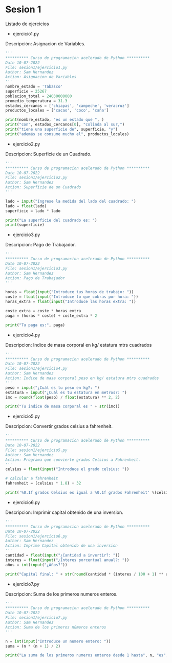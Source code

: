 # Sesion 1

Listado de ejercicios

* ejercicio1.py

Descripción: Asignacion de Variables.

``` python
'''
********** Curso de programacion acelerado de Python **********
Date 10-07-2022
File: sesion1/ejercicio1.py
Author: Sam Hernandez
Action: Asignacion de Variables
'''
nombre_estado = 'Tabasco'
superficie = 25267
poblacion_total = 24030000000
promedio_temperatura = 31.3
estados_cercanos = ['chiapas', 'campeche', 'veracruz']
productos_locales = ['cacao', 'coco', 'caña']

print(nombre_estado, "es un estado que ", )
print("con", estados_cercanos[0], "colinda al sur,")
print("tiene una superficie de", superficie, "y")
print("además se consume mucho el", productos_locales)
```

* ejercicio2.py

Descripcion: Superficie de un Cuadrado.

``` python
'''
********** Curso de programacion acelerado de Python **********
Date 10-07-2022
File: sesion1/ejercicio2.py
Author: Sam Hernandez
Action: Superficie de un Cuadrado
'''

lado = input("Ingrese la medida del lado del cuadrado: ")
lado = float(lado)
superficie = lado * lado

print("La superficie del cuadrado es: ")
print(superficie)

```

* ejercicio3.py

Descripcion: Pago de Trabajador.

``` python
'''
********** Curso de programacion acelerado de Python **********
Date 10-07-2022
File: sesion1/ejercicio3.py
Author: Sam Hernandez
Action: Pago de Trabajador
'''

horas = float(input("Introduce tus horas de trabajo: "))
coste = float(input("Introduce lo que cobras por hora: "))
horas_extra = float(input("Introduce las horas extra: "))

coste_extra = coste * horas_extra
paga = (horas * coste) + coste_extra * 2

print("Tu paga es:", paga)
```

* ejercicio4.py

Descripcion: Indice de masa corporal en kg/ estatura mtrs cuadrados

``` python
'''
********** Curso de programacion acelerado de Python **********
Date 10-07-2022
File: sesion1/ejercicio4.py
Author: Sam Hernandez
Action: Indice de masa corporal peso en kg/ estatura mtrs cuadrados
'''
peso = input("¿Cuál es tu peso en kg?: ")
estatura = input("¿Cuál es tu estatura en metros?: ")
imc = round(float(peso) / float(estatura) ** 2, 2)

print("Tu indice de masa corporal es " + str(imc))
```

* ejercicio5.py

Descripcion: Convertir grados celsius a fahrenheit.

``` python
'''
********** Curso de programacion acelerado de Python **********
Date 10-07-2022
File: sesion1/ejercicio5.py
Author: Sam Hernandez
Action: Programa que convierte grados Celsius a Fahrenheit.
'''
celsius = float(input("Introduce el grado celsius: "))

# calcular a fahrenheit
fahrenheit = (celsius * 1.8) + 32

print('%0.1f grados Celsius es igual a %0.1f grados Fahrenheit' %(celsius, fahrenheit))
```

* ejercicio6.py

Descripcion: Imprimir capital obtenido de una inversion.

``` python
'''
********** Curso de programacion acelerado de Python **********
Date 10-07-2022
File: sesion1/ejercicio6.py
Author: Sam Hernandez
Action: Imprime Capital obtenido de una inversion
'''
cantidad = float(input("¿Cantidad a invertir?: "))
interes = float(input("¿Interes porcentual anual?: "))
años = int(input("¿Años?"))

print("Capital final: " + str(round(cantidad * (interes / 100 + 1) ** años, 2)))
```


* ejercicio7.py

Descripcion: Suma de los primeros numeros enteros.

``` python
'''
********** Curso de programacion acelerado de Python **********
Date 10-07-2022
File: sesion1/ejercicio7.py
Author: Sam Hernandez
Action: Suma de los primeros números enteros
'''

n = int(input("Introduce un numero entero: "))
suma = (n * (n + 1) / 2)

print("La suma de los primeros numeros enteros desde 1 hasta", n, "es", suma)
```

